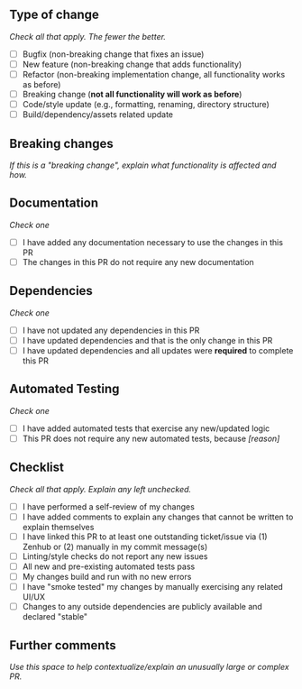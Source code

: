 ## Type of change
_Check all that apply. The fewer the better._
- [ ] Bugfix (non-breaking change that fixes an issue)
- [ ] New feature (non-breaking change that adds functionality)
- [ ] Refactor (non-breaking implementation change, all functionality works as before)
- [ ] Breaking change (**not all functionality will work as before**)
- [ ] Code/style update (e.g., formatting, renaming, directory structure)
- [ ] Build/dependency/assets related update

## Breaking changes
_If this is a "breaking change", explain what functionality is affected and how._

## Documentation
_Check one_
- [ ] I have added any documentation necessary to use the changes in this PR
- [ ] The changes in this PR do not require any new documentation

## Dependencies
_Check one_
- [ ] I have not updated any dependencies in this PR
- [ ] I have updated dependencies and that is the only change in this PR
- [ ] I have updated dependencies and all updates were **required** to complete this PR

## Automated Testing
_Check one_
- [ ] I have added automated tests that exercise any new/updated logic
- [ ] This PR does not require any new automated tests, because _[reason]_

## Checklist
_Check all that apply. Explain any left unchecked._
- [ ] I have performed a self-review of my changes
- [ ] I have added comments to explain any changes that cannot be written to explain themselves
- [ ] I have linked this PR to at least one outstanding ticket/issue via (1) Zenhub or (2) manually in my commit message(s)
- [ ] Linting/style checks do not report any new issues
- [ ] All new and pre-existing automated tests pass
- [ ] My changes build and run with no new errors
- [ ] I have "smoke tested" my changes by manually exercising any related UI/UX
- [ ] Changes to any outside dependencies are publicly available and declared "stable"

## Further comments
_Use this space to help contextualize/explain an unusually large or complex PR._
